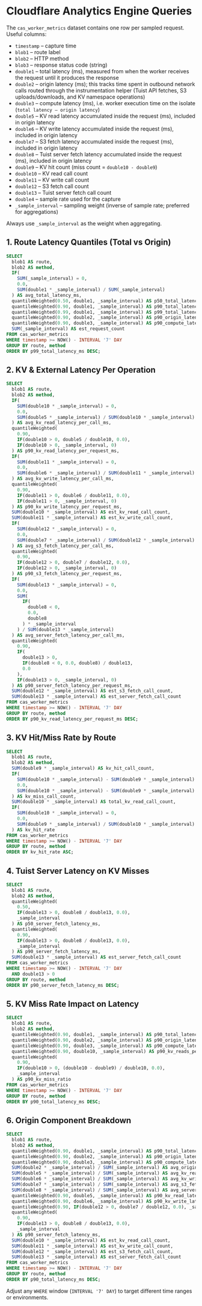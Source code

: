 # Cloudflare Analytics Engine Queries

The `cas_worker_metrics` dataset contains one row per sampled request. Useful columns:
- `timestamp` – capture time
- `blob1` – route label
- `blob2` – HTTP method
- `blob3` – response status code (string)
- `double1` – total latency (ms), measured from when the worker receives the request until it produces the response
- `double2` – origin latency (ms); this tracks time spent in outbound network calls routed through the instrumentation helper (Tuist API fetches, S3 uploads/downloads, and KV namespace operations)
- `double3` – compute latency (ms), i.e. worker execution time on the isolate (`total latency – origin latency`)
- `double5` – KV read latency accumulated inside the request (ms), included in origin latency
- `double6` – KV write latency accumulated inside the request (ms), included in origin latency
- `double7` – S3 fetch latency accumulated inside the request (ms), included in origin latency
- `double8` – Tuist server fetch latency accumulated inside the request (ms), included in origin latency
- `double9` – KV hit count (miss count = `double10 - double9`)
- `double10` – KV read call count
- `double11` – KV write call count
- `double12` – S3 fetch call count
- `double13` – Tuist server fetch call count
- `double4` – sample rate used for the capture
- `_sample_interval` – sampling weight (inverse of sample rate; preferred for aggregations)

Always use `_sample_interval` as the weight when aggregating.

## 1. Route Latency Quantiles (Total vs Origin)
```sql
SELECT
  blob1 AS route,
  blob2 AS method,
  IF(
    SUM(_sample_interval) = 0,
    0.0,
    SUM(double1 * _sample_interval) / SUM(_sample_interval)
  ) AS avg_total_latency_ms,
  quantileWeighted(0.50, double1, _sample_interval) AS p50_total_latency_ms,
  quantileWeighted(0.90, double1, _sample_interval) AS p90_total_latency_ms,
  quantileWeighted(0.99, double1, _sample_interval) AS p99_total_latency_ms,
  quantileWeighted(0.90, double2, _sample_interval) AS p90_origin_latency_ms,
  quantileWeighted(0.90, double3, _sample_interval) AS p90_compute_latency_ms,
  SUM(_sample_interval) AS est_request_count
FROM cas_worker_metrics
WHERE timestamp >= NOW() - INTERVAL '7' DAY
GROUP BY route, method
ORDER BY p99_total_latency_ms DESC;
```

## 2. KV & External Latency Per Operation
```sql
SELECT
  blob1 AS route,
  blob2 AS method,
  IF(
    SUM(double10 * _sample_interval) = 0,
    0.0,
    SUM(double5 * _sample_interval) / SUM(double10 * _sample_interval)
  ) AS avg_kv_read_latency_per_call_ms,
  quantileWeighted(
    0.90,
    IF(double10 > 0, double5 / double10, 0.0),
    IF(double10 > 0, _sample_interval, 0)
  ) AS p90_kv_read_latency_per_request_ms,
  IF(
    SUM(double11 * _sample_interval) = 0,
    0.0,
    SUM(double6 * _sample_interval) / SUM(double11 * _sample_interval)
  ) AS avg_kv_write_latency_per_call_ms,
  quantileWeighted(
    0.90,
    IF(double11 > 0, double6 / double11, 0.0),
    IF(double11 > 0, _sample_interval, 0)
  ) AS p90_kv_write_latency_per_request_ms,
  SUM(double10 * _sample_interval) AS est_kv_read_call_count,
  SUM(double11 * _sample_interval) AS est_kv_write_call_count,
  IF(
    SUM(double12 * _sample_interval) = 0,
    0.0,
    SUM(double7 * _sample_interval) / SUM(double12 * _sample_interval)
  ) AS avg_s3_fetch_latency_per_call_ms,
  quantileWeighted(
    0.90,
    IF(double12 > 0, double7 / double12, 0.0),
    IF(double12 > 0, _sample_interval, 0)
  ) AS p90_s3_fetch_latency_per_request_ms,
  IF(
    SUM(double13 * _sample_interval) = 0,
    0.0,
    SUM(
      IF(
        double8 < 0,
        0.0,
        double8
      ) * _sample_interval
    ) / SUM(double13 * _sample_interval)
  ) AS avg_server_fetch_latency_per_call_ms,
  quantileWeighted(
    0.90,
    IF(
      double13 > 0,
      IF(double8 < 0, 0.0, double8) / double13,
      0.0
    ),
    IF(double13 > 0, _sample_interval, 0)
  ) AS p90_server_fetch_latency_per_request_ms,
  SUM(double12 * _sample_interval) AS est_s3_fetch_call_count,
  SUM(double13 * _sample_interval) AS est_server_fetch_call_count
FROM cas_worker_metrics
WHERE timestamp >= NOW() - INTERVAL '7' DAY
GROUP BY route, method
ORDER BY p90_kv_read_latency_per_request_ms DESC;
```

## 3. KV Hit/Miss Rate by Route
```sql
SELECT
  blob1 AS route,
  blob2 AS method,
  SUM(double9 * _sample_interval) AS kv_hit_call_count,
  IF(
    SUM(double10 * _sample_interval) - SUM(double9 * _sample_interval) < 0,
    0.0,
    SUM(double10 * _sample_interval) - SUM(double9 * _sample_interval)
  ) AS kv_miss_call_count,
  SUM(double10 * _sample_interval) AS total_kv_read_call_count,
  IF(
    SUM(double10 * _sample_interval) = 0,
    0.0,
    SUM(double9 * _sample_interval) / SUM(double10 * _sample_interval)
  ) AS kv_hit_rate
FROM cas_worker_metrics
WHERE timestamp >= NOW() - INTERVAL '7' DAY
GROUP BY route, method
ORDER BY kv_hit_rate ASC;
```

## 4. Tuist Server Latency on KV Misses
```sql
SELECT
  blob1 AS route,
  blob2 AS method,
  quantileWeighted(
    0.50,
    IF(double13 > 0, double8 / double13, 0.0),
    _sample_interval
  ) AS p50_server_fetch_latency_ms,
  quantileWeighted(
    0.90,
    IF(double13 > 0, double8 / double13, 0.0),
    _sample_interval
  ) AS p90_server_fetch_latency_ms,
  SUM(double13 * _sample_interval) AS est_server_fetch_call_count
FROM cas_worker_metrics
WHERE timestamp >= NOW() - INTERVAL '7' DAY
  AND double13 > 0
GROUP BY route, method
ORDER BY p90_server_fetch_latency_ms DESC;
```

## 5. KV Miss Rate Impact on Latency
```sql
SELECT
  blob1 AS route,
  blob2 AS method,
  quantileWeighted(0.90, double1, _sample_interval) AS p90_total_latency_ms,
  quantileWeighted(0.90, double2, _sample_interval) AS p90_origin_latency_ms,
  quantileWeighted(0.90, double3, _sample_interval) AS p90_compute_latency_ms,
  quantileWeighted(0.90, double10, _sample_interval) AS p90_kv_reads_per_request,
  quantileWeighted(
    0.90,
    IF(double10 > 0, (double10 - double9) / double10, 0.0),
    _sample_interval
  ) AS p90_kv_miss_ratio
FROM cas_worker_metrics
WHERE timestamp >= NOW() - INTERVAL '7' DAY
GROUP BY route, method
ORDER BY p90_total_latency_ms DESC;
```

## 6. Origin Component Breakdown
```sql
SELECT
  blob1 AS route,
  blob2 AS method,
  quantileWeighted(0.90, double1, _sample_interval) AS p90_total_latency_ms,
  quantileWeighted(0.90, double2, _sample_interval) AS p90_origin_latency_ms,
  quantileWeighted(0.90, double3, _sample_interval) AS p90_compute_latency_ms,
  SUM(double2 * _sample_interval) / SUM(_sample_interval) AS avg_origin_latency_ms,
  SUM(double5 * _sample_interval) / SUM(_sample_interval) AS avg_kv_read_latency_ms,
  SUM(double6 * _sample_interval) / SUM(_sample_interval) AS avg_kv_write_latency_ms,
  SUM(double7 * _sample_interval) / SUM(_sample_interval) AS avg_s3_fetch_latency_ms,
  SUM(double8 * _sample_interval) / SUM(_sample_interval) AS avg_server_fetch_latency_ms,
  quantileWeighted(0.90, double5, _sample_interval) AS p90_kv_read_latency_ms,
  quantileWeighted(0.90, double6, _sample_interval) AS p90_kv_write_latency_ms,
  quantileWeighted(0.90, IF(double12 > 0, double7 / double12, 0.0), _sample_interval) AS p90_s3_fetch_latency_ms,
  quantileWeighted(
    0.90,
    IF(double13 > 0, double8 / double13, 0.0),
    _sample_interval
  ) AS p90_server_fetch_latency_ms,
  SUM(double10 * _sample_interval) AS est_kv_read_call_count,
  SUM(double11 * _sample_interval) AS est_kv_write_call_count,
  SUM(double12 * _sample_interval) AS est_s3_fetch_call_count,
  SUM(double13 * _sample_interval) AS est_server_fetch_call_count
FROM cas_worker_metrics
WHERE timestamp >= NOW() - INTERVAL '7' DAY
GROUP BY route, method
ORDER BY p90_total_latency_ms DESC;
```

Adjust any `WHERE` window (`INTERVAL '7' DAY`) to target different time ranges or environments.
